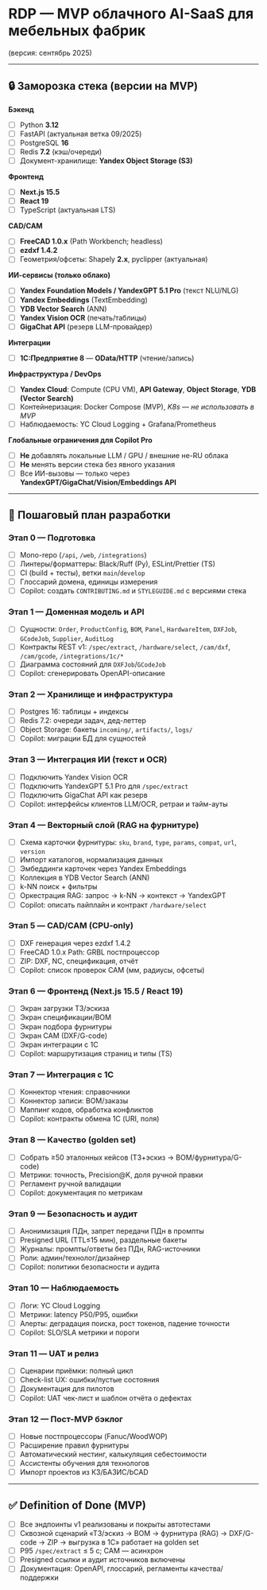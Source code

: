 # RDP — MVP облачного AI-SaaS для мебельных фабрик  
(версия: сентябрь 2025)

---

## 🔒 Заморозка стека (версии на MVP)

**Бэкенд**
- [ ] Python **3.12**
- [ ] FastAPI (актуальная ветка 09/2025)
- [ ] PostgreSQL **16**
- [ ] Redis **7.2** (кэш/очереди)
- [ ] Документ-хранилище: **Yandex Object Storage (S3)**

**Фронтенд**
- [ ] **Next.js 15.5**
- [ ] **React 19**
- [ ] TypeScript (актуальная LTS)

**CAD/CAM**
- [ ] **FreeCAD 1.0.x** (Path Workbench; headless)
- [ ] **ezdxf 1.4.2**
- [ ] Геометрия/офсеты: Shapely **2.x**, pyclipper (актуальная)

**ИИ-сервисы (только облако)**
- [ ] **Yandex Foundation Models / YandexGPT 5.1 Pro** (текст NLU/NLG)
- [ ] **Yandex Embeddings** (TextEmbedding)
- [ ] **YDB Vector Search** (ANN)
- [ ] **Yandex Vision OCR** (печать/таблицы)
- [ ] **GigaChat API** (резерв LLM-провайдер)

**Интеграции**
- [ ] **1С:Предприятие 8** — **OData/HTTP** (чтение/запись)

**Инфраструктура / DevOps**
- [ ] **Yandex Cloud**: Compute (CPU VM), **API Gateway**, **Object Storage**, **YDB (Vector Search)**
- [ ] Контейнеризация: Docker Compose (MVP), *K8s — не использовать в MVP*
- [ ] Наблюдаемость: YC Cloud Logging + Grafana/Prometheus

**Глобальные ограничения для Copilot Pro**
- [ ] **Не** добавлять локальные LLM / GPU / внешние не-RU облака
- [ ] **Не** менять версии стека без явного указания
- [ ] Все ИИ-вызовы — только через **YandexGPT/GigaChat/Vision/Embeddings API**

---

## 🧭 Пошаговый план разработки

### Этап 0 — Подготовка
- [ ] Mono-repo (`/api`, `/web`, `/integrations`)
- [ ] Линтеры/форматтеры: Black/Ruff (Py), ESLint/Prettier (TS)
- [ ] CI (build + тесты), ветки `main`/`develop`
- [ ] Глоссарий домена, единицы измерения
- [ ] Copilot: создать `CONTRIBUTING.md` и `STYLEGUIDE.md` с версиями стека

### Этап 1 — Доменная модель и API
- [ ] Сущности: `Order`, `ProductConfig`, `BOM`, `Panel`, `HardwareItem`, `DXFJob`, `GCodeJob`, `Supplier`, `AuditLog`
- [ ] Контракты REST v1: `/spec/extract`, `/hardware/select`, `/cam/dxf`, `/cam/gcode`, `/integrations/1c/*`
- [ ] Диаграмма состояний для `DXFJob`/`GCodeJob`
- [ ] Copilot: сгенерировать OpenAPI-описание

### Этап 2 — Хранилище и инфраструктура
- [ ] Postgres 16: таблицы + индексы
- [ ] Redis 7.2: очереди задач, дед-леттер
- [ ] Object Storage: бакеты `incoming/`, `artifacts/`, `logs/`
- [ ] Copilot: миграции БД для сущностей

### Этап 3 — Интеграция ИИ (текст и OCR)
- [ ] Подключить Yandex Vision OCR
- [ ] Подключить YandexGPT 5.1 Pro для `/spec/extract`
- [ ] Подключить GigaChat API как резерв
- [ ] Copilot: интерфейсы клиентов LLM/OCR, ретраи и тайм-ауты

### Этап 4 — Векторный слой (RAG на фурнитуре)
- [ ] Схема карточки фурнитуры: `sku`, `brand`, `type`, `params`, `compat`, `url`, `version`
- [ ] Импорт каталогов, нормализация данных
- [ ] Эмбеддинги карточек через Yandex Embeddings
- [ ] Коллекция в YDB Vector Search (ANN)
- [ ] k-NN поиск + фильтры
- [ ] Оркестрация RAG: запрос → k-NN → контекст → YandexGPT
- [ ] Copilot: описать пайплайн и контракт `/hardware/select`

### Этап 5 — CAD/CAM (CPU-only)
- [ ] DXF генерация через ezdxf 1.4.2
- [ ] FreeCAD 1.0.x Path: GRBL постпроцессор
- [ ] ZIP: DXF, NC, спецификация, отчёт
- [ ] Copilot: список проверок CAM (мм, радиусы, офсеты)

### Этап 6 — Фронтенд (Next.js 15.5 / React 19)
- [ ] Экран загрузки ТЗ/эскиза
- [ ] Экран спецификации/BOM
- [ ] Экран подбора фурнитуры
- [ ] Экран CAM (DXF/G-code)
- [ ] Экран интеграции с 1С
- [ ] Copilot: маршрутизация страниц и типы (TS)

### Этап 7 — Интеграция с 1С
- [ ] Коннектор чтения: справочники
- [ ] Коннектор записи: BOM/заказы
- [ ] Маппинг кодов, обработка конфликтов
- [ ] Copilot: контракты обмена 1С (URI, поля)

### Этап 8 — Качество (golden set)
- [ ] Собрать ≥50 эталонных кейсов (ТЗ+эскиз → BOM/фурнитура/G-code)
- [ ] Метрики: точность, Precision@K, доля ручной правки
- [ ] Регламент ручной валидации
- [ ] Copilot: документация по метрикам

### Этап 9 — Безопасность и аудит
- [ ] Анонимизация ПДн, запрет передачи ПДн в промпты
- [ ] Presigned URL (TTL≤15 мин), раздельные бакеты
- [ ] Журналы: промпты/ответы без ПДн, RAG-источники
- [ ] Роли: админ/технолог/дизайнер
- [ ] Copilot: политики безопасности и аудита

### Этап 10 — Наблюдаемость
- [ ] Логи: YC Cloud Logging
- [ ] Метрики: latency P50/P95, ошибки
- [ ] Алерты: деградация поиска, рост токенов, падение точности
- [ ] Copilot: SLO/SLA метрики и пороги

### Этап 11 — UAT и релиз
- [ ] Сценарии приёмки: полный цикл
- [ ] Check-list UX: ошибки/пустые состояния
- [ ] Документация для пилотов
- [ ] Copilot: UAT чек-лист и шаблон отчёта о дефектах

### Этап 12 — Пост-MVP бэклог
- [ ] Новые постпроцессоры (Fanuc/WoodWOP)
- [ ] Расширение правил фурнитуры
- [ ] Автоматический нестинг, калькуляция себестоимости
- [ ] Ассистенты обучения для технологов
- [ ] Импорт проектов из К3/БАЗИС/bCAD

---

## ✅ Definition of Done (MVP)
- [ ] Все эндпоинты v1 реализованы и покрыты автотестами
- [ ] Сквозной сценарий «ТЗ/эскиз → BOM → фурнитура (RAG) → DXF/G-code → ZIP → выгрузка в 1С» работает на golden set
- [ ] P95 `/spec/extract` ≤ 5 с; CAM — асинхрон
- [ ] Presigned ссылки и аудит источников включены
- [ ] Документация: OpenAPI, глоссарий, регламенты качества/поддержки
